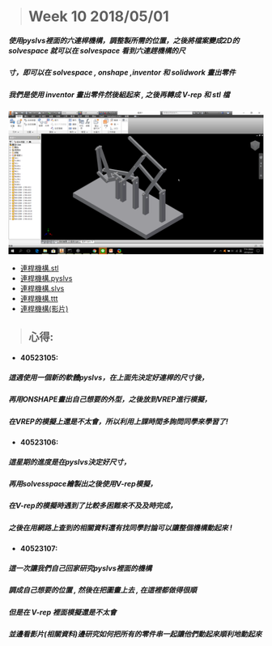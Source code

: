 > # Week 10  2018/05/01

##### 使用pyslvs裡面的六連桿機構，調整製所需的位置，之後將檔案變成2D的 solvespace 就可以在 solvespace 看到六連趕機構的尺

##### 寸，即可以在 solvespace , onshape  ,inventor 和 solidwork 畫出零件

##### 我們是使用 inventor 畫出零件然後組起來 , 之後再轉成 V-rep 和 stl 檔

![](../assets/Inventor_2018-05-08_21-02-54.png)

* [連桿機構.stl](https://github.com/s40523107/cd2018/blob/gh-pages/鄭佩宜/w10/組合1%28new%29.stl)
* [連桿機構.pyslvs](https://github.com/s40523107/cd2018/blob/gh-pages/%E9%84%AD%E4%BD%A9%E5%AE%9C/w10/Ball%20lifter%20.pyslvs)
* [連桿機構.slvs](https://github.com/s40523107/cd2018/blob/gh-pages/%E9%84%AD%E4%BD%A9%E5%AE%9C/w10/Ball%20lifter%20.slvs)
* [連桿機構.ttt](https://github.com/s40523107/cd2018/blob/gh-pages/%E9%84%AD%E4%BD%A9%E5%AE%9C/w10/Ball%20lifter(5).ttt)
* [連桿機構\(影片\)](https://youtu.be/TrOpN5cqAXM)

> ## 心得:

* #### 40523105:

##### **這週使用一個新的軟體pyslvs，在上面先決定好連桿的尺寸後，**

##### **再用ONSHAPE畫出自己想要的外型，之後放到VREP進行模擬，**

##### **在VREP的模擬上還是不太會，所以利用上課時間多詢問同學來學習了!**

* #### 40523106:

##### 這星期的進度是在pyslvs決定好尺寸，

##### 再用solvesspace繪製出之後使用V-rep模擬，

##### 在V-rep的模擬時遇到了比較多困難來不及及時完成，

##### 之後在用網路上查到的相關資料還有找同學討論可以讓整個機構動起來 !

* #### 40523107:

##### 這一次讓我們自己回家研究pyslvs裡面的機構

##### 調成自己想要的位置 , 然後在把圖畫上去 , 在這裡都做得很順

##### 但是在 V-rep 裡面模擬還是不太會

##### 並邊看影片\(相關資料\)邊研究如何把所有的零件串一起讓他們動起來順利地動起來



